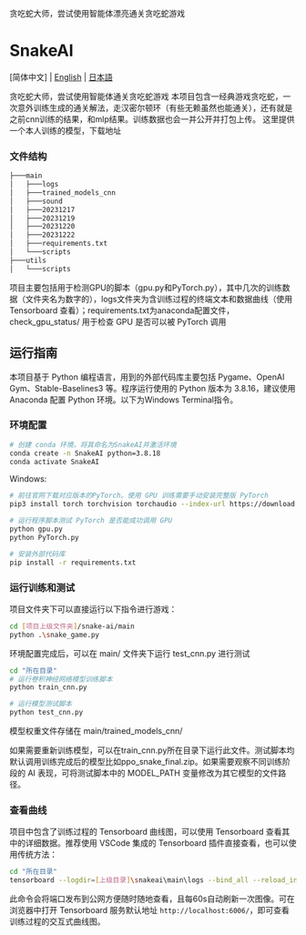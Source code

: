 贪吃蛇大师，尝试使用智能体漂亮通关贪吃蛇游戏


# SnakeAI

[简体中文] | [English](README-EN.md) | [日本語](README_JA.md)

贪吃蛇大师，尝试使用智能体通关贪吃蛇游戏
本项目包含一经典游戏贪吃蛇，一次意外训练生成的通关解法，走汉密尔顿环（有些无赖虽然也能通关），还有就是之前cnn训练的结果，和mlp结果。训练数据也会一并公开并打包上传。
这里提供一个本人训练的模型，下载地址  

### 文件结构

```bash
├───main
│   ├───logs
│   ├───trained_models_cnn
│   ├───sound
│   ├───20231217
│   ├───20231219
│   ├───20231220
│   ├───20231222
│   ├───requirements.txt
│   └───scripts
├───utils
│   └───scripts
```

项目主要包括用于检测GPU的脚本（gpu.py和PyTorch.py），其中几次的训练数据（文件夹名为数字的），logs文件夹为含训练过程的终端文本和数据曲线（使用 Tensorboard 查看）；requirements.txt为anaconda配置文件，
check_gpu_status/ 用于检查 GPU 是否可以被 PyTorch 调用

## 运行指南

本项目基于 Python 编程语言，用到的外部代码库主要包括 Pygame、OpenAI Gym、Stable-Baselines3 等。程序运行使用的 Python 版本为 3.8.16，建议使用 Anaconda 配置 Python 环境。以下为Windows Terminal指令。


### 环境配置

```bash
# 创建 conda 环境，将其命名为SnakeAI并激活环境
conda create -n SnakeAI python=3.8.18
conda activate SnakeAI
```


Windows:
```bash 
# 前往官网下载对应版本的PyTorch。使用 GPU 训练需要手动安装完整版 PyTorch
pip3 install torch torchvision torchaudio --index-url https://download.pytorch.org/whl/cu121

# 运行程序脚本测试 PyTorch 是否能成功调用 GPU
python gpu.py
python PyTorch.py

# 安装外部代码库
pip install -r requirements.txt
```


### 运行训练和测试

项目文件夹下可以直接运行以下指令进行游戏：

```bash
cd [项目上级文件夹]/snake-ai/main
python .\snake_game.py
```


环境配置完成后，可以在 main/ 文件夹下运行 test_cnn.py 进行测试
```bash
cd "所在目录"
# 运行卷积神经网络模型训练脚本
python train_cnn.py

# 运行模型测试脚本
python test_cnn.py
```

模型权重文件存储在 main/trained_models_cnn/

如果需要重新训练模型，可以在train_cnn.py所在目录下运行此文件。测试脚本均默认调用训练完成后的模型比如ppo_snake_final.zip。如果需要观察不同训练阶段的 AI 表现，可将测试脚本中的 MODEL_PATH 变量修改为其它模型的文件路径。


### 查看曲线

项目中包含了训练过程的 Tensorboard 曲线图，可以使用 Tensorboard 查看其中的详细数据。推荐使用 VSCode 集成的 Tensorboard 插件直接查看，也可以使用传统方法：

```bash
cd "所在目录"
tensorboard --logdir=[上级目录]\snakeai\main\logs --bind_all --reload_interval 60
```

此命令会将端口发布到公网方便随时随地查看，且每60s自动刷新一次图像。可在浏览器中打开 Tensorboard 服务默认地址 `http://localhost:6006/`，即可查看训练过程的交互式曲线图。
